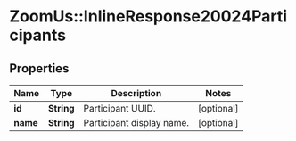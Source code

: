 # ZoomUs::InlineResponse20024Participants

## Properties
Name | Type | Description | Notes
------------ | ------------- | ------------- | -------------
**id** | **String** | Participant UUID. | [optional] 
**name** | **String** | Participant display name. | [optional] 


